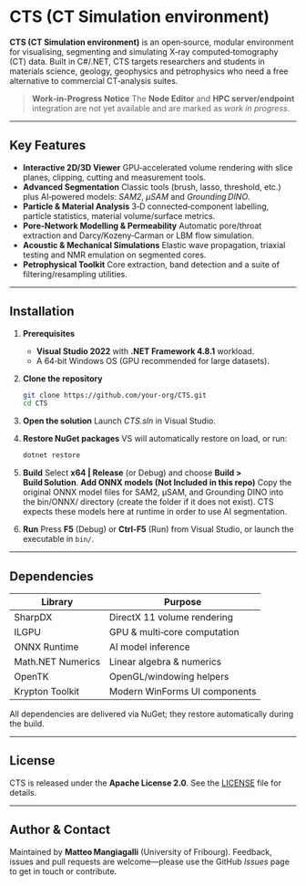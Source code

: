 # CTS (CT Simulation environment)

**CTS (CT Simulation environment)** is an open‑source, modular environment for visualising, segmenting and simulating X‑ray computed‑tomography (CT) data. Built in C#/.NET, CTS targets researchers and students in materials science, geology, geophysics and petrophysics who need a free alternative to commercial CT‑analysis suites.

> **Work‑in‑Progress Notice**
> The **Node Editor** and **HPC server/endpoint** integration are not yet available and are marked as *work in progress*.

---

## Key Features

* **Interactive 2D/3D Viewer**
  GPU‑accelerated volume rendering with slice planes, clipping, cutting and measurement tools.
* **Advanced Segmentation**
  Classic tools (brush, lasso, threshold, etc.) plus AI‑powered models: *SAM2*, *μSAM* and *Grounding DINO*.
* **Particle & Material Analysis**
  3‑D connected‑component labelling, particle statistics, material volume/surface metrics.
* **Pore‑Network Modelling & Permeability**
  Automatic pore/throat extraction and Darcy/Kozeny‑Carman or LBM flow simulation.
* **Acoustic & Mechanical Simulations**
  Elastic wave propagation, triaxial testing and NMR emulation on segmented cores.
* **Petrophysical Toolkit**
  Core extraction, band detection and a suite of filtering/resampling utilities.

---

## Installation

1. **Prerequisites**

   * **Visual Studio 2022** with **.NET Framework 4.8.1** workload.
   * A 64‑bit Windows OS (GPU recommended for large datasets).
2. **Clone the repository**

   ```bash
   git clone https://github.com/your‑org/CTS.git
   cd CTS
   ```
3. **Open the solution**
   Launch *CTS.sln* in Visual Studio.
4. **Restore NuGet packages**
   VS will automatically restore on load, or run:

   ```bash
   dotnet restore
   ```
5. **Build**
   Select **x64 | Release** (or Debug) and choose **Build > Build Solution**.
   **Add ONNX models (Not Included in this repo)**
   Copy the original ONNX model files for SAM2, μSAM, and Grounding DINO into the bin/ONNX/ directory (create the folder if it does not exist). CTS expects these models here at runtime in order to use AI segmentation.
7. **Run**
   Press **F5** (Debug) or **Ctrl‑F5** (Run) from Visual Studio, or launch the executable in `bin/`.

---

## Dependencies

| Library           | Purpose                       |
| ----------------- | ----------------------------- |
| SharpDX           | DirectX 11 volume rendering   |
| ILGPU             | GPU & multi‑core computation  |
| ONNX Runtime      | AI model inference            |
| Math.NET Numerics | Linear algebra & numerics     |
| OpenTK            | OpenGL/windowing helpers      |
| Krypton Toolkit   | Modern WinForms UI components |

All dependencies are delivered via NuGet; they restore automatically during the build.

---

## License

CTS is released under the **Apache License 2.0**. See the [LICENSE](LICENSE) file for details.

---

## Author & Contact

Maintained by **Matteo Mangiagalli** (University of Fribourg).
Feedback, issues and pull requests are welcome—please use the GitHub *Issues* page to get in touch or contribute.
